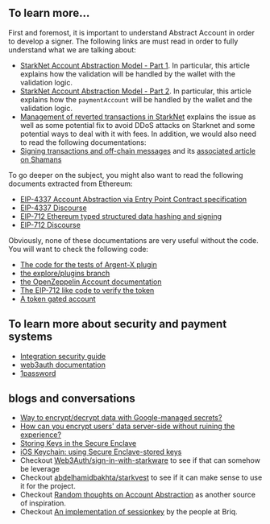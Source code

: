 ## To learn more...

First and foremost, it is important to understand Abstract Account in order to
develop a signer. The following links are must read in order to fully
understand what we are talking about:

- [StarkNet Account Abstraction Model - Part 1](https://community.starknet.io/t/starknet-account-abstraction-model-part-1/781).
  In particular, this article explains how the validation will be handled by the
  wallet with the validation logic.
- [StarkNet Account Abstraction Model - Part 2](https://community.starknet.io/t/starknet-account-abstraction-model-part-2/839).
  In particular, this article explains how the `paymentAccount` will be handled
  by the wallet and the validation logic.
- [Management of reverted transactions in StarkNet](https://community.starknet.io/t/management-of-reverted-transactions-in-starknet/136)
  explains the issue as well as some potential fix to avoid DDoS attacks on
  Starknet and some potential ways to deal with it with fees.
In addition, we would also need to read the following documentations:
- [Signing transactions and off-chain messages](https://github.com/argentlabs/argent-x/discussions/14)
   and its [associated article on Shamans](https://community.starknet.io/t/signing-transactions-and-off-chain-messages/66/3)

To go deeper on the subject, you might also want to read the following documents
extracted from Ethereum:

- [EIP-4337 Account Abstraction via Entry Point Contract specification](https://github.com/ethereum/EIPs/blob/master/EIPS/eip-4337.md)
- [EIP-4337 Discourse](https://ethereum-magicians.org/t/erc-4337-account-abstraction-via-entry-point-contract-specification/7160)
- [EIP-712 Ethereum typed structured data hashing and signing](https://eips.ethereum.org/EIPS/eip-712)
- [EIP-712 Discourse](https://ethereum-magicians.org/t/eip-712-eth-signtypeddata-as-a-standard-for-machine-verifiable-and-human-readable-typed-data-signing/397)

Obviously, none of these documentations are very useful without the code. You
will want to check the following code:

- [The code for the tests of Argent-X plugin](https://github.com/argentlabs/argent-contracts-starknet/blob/explore/plugins/test/plugin_session.py)
- [the explore/plugins branch](https://github.com/argentlabs/argent-contracts-starknet/tree/explore/plugins)
- [the OpenZeppelin Account documentation](https://github.com/OpenZeppelin/cairo-contracts/blob/main/docs/Account.md)
- [The EIP-712 like code to verify the token](https://github.com/argentlabs/argent-contracts-starknet/blob/develop/contracts/test/StructHash.cairo)
- [A token gated account](https://github.com/udayj/token_gated_account)

## To learn more about security and payment systems

- [Integration security guide](https://stripe.com/docs/security/guide)
- [web3auth documentation](https://docs.tor.us/key-infrastructure/technical-architecture)
- [1password](https://1password.com/)

## blogs and conversations

- [Way to encrypt/decrypt data with Google-managed secrets?](https://stackoverflow.com/questions/41939884/server-side-google-sign-in-way-to-encrypt-decrypt-data-with-google-managed-secr)
- [How can you encrypt users' data server-side without ruining the experience?](https://stackoverflow.com/questions/3339814/how-can-you-encrypt-users-data-server-side-without-ruining-the-experience?rq=1
)
- [Storing Keys in the Secure Enclave](https://developer.apple.com/documentation/security/certificate_key_and_trust_services/keys/storing_keys_in_the_secure_enclave)
- [iOS Keychain: using Secure Enclave-stored keys](https://medium.com/@alx.gridnev/ios-keychain-using-secure-enclave-stored-keys-8f7c81227f4)
- Checkout [Web3Auth/sign-in-with-starkware](https://github.com/Web3Auth/sign-in-with-starkware)
  to see if that can somehow be leverage
- Checkout [abdelhamidbakhta/starkvest](https://github.com/abdelhamidbakhta/starkvest)
  to see if it can make sense to use it for the project.
- Checkout [Random thoughts on Account Abstraction](https://hackmd.io/@s0lness/BJUb16Yo9)
  as another source of inspiration.
- Checkout [An implementation of sessionkey](https://github.com/rvorias/starkdew-valley)
  by the people at Briq.
